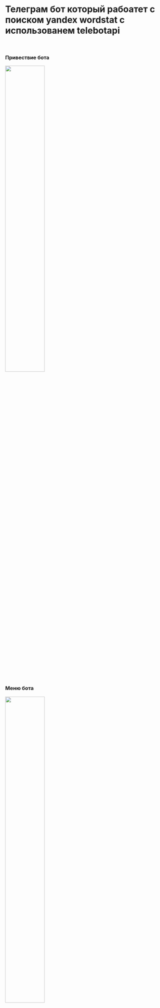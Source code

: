 <h1>Телеграм бот который рабоатет с поиском yandex wordstat с использованем telebotapi</h1>
<br>
<h3>Привествие бота </h3>
<img src="https://user-images.githubusercontent.com/97764479/236923004-7084bd9b-7e7b-4fe2-bfae-ba6d98f6adb0.PNG" width=50% height=50%>
<br>
<h3>Меню бота</h3>
<img src="https://user-images.githubusercontent.com/97764479/236923262-62871fe9-e502-4770-9655-b6d8a4667ff5.PNG" width=50% height=50%>
<br>
<h3>Ввод, логина, пароля, поиска и ответа Wordstat'a</h3>
<img src="https://user-images.githubusercontent.com/97764479/236923675-eeafd01c-95b8-49c2-b581-4d23f0ad1e4e.PNG" width=50% height=50%>
<br>



